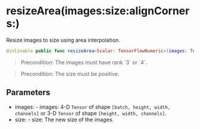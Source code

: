 # resizeArea(images:size:alignCorners:)

Resize images to size using area interpolation.

``` swift
@inlinable public func resizeArea<Scalar: TensorFlowNumeric>(images: Tensor<Scalar>, size: (newHeight: Int, newWidth: Int), alignCorners: Bool = false) -> Tensor<Float>
```

> Precondition: The images must have rank \`3\` or \`4\`.

> Precondition: The size must be positive.

## Parameters

  - images: - images: 4-D `Tensor` of shape `[batch, height, width, channels]` or 3-D `Tensor` of shape `[height, width, channels]`.
  - size: - size: The new size of the images.
